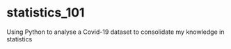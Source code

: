 # statistics_101
Using Python to analyse a Covid-19 dataset to consolidate my knowledge in statistics

